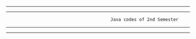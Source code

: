 --------------------------
__________________________
                                            Java codes of 2nd Semester
__________________________
--------------------------
